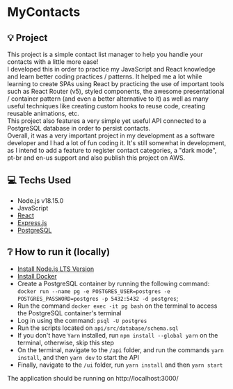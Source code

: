 # MyContacts

## 💡 Project

This project is a simple contact list manager to help you handle your contacts with a little more ease! <br />
I developed this in order to practice my JavaScript and React knowledge and learn better coding practices / patterns. It helped me a lot while learning to create SPAs using React by practicing the use of important tools such as React Router (v5), styled components, the awesome presentational / container pattern (and even a better alternative to it) as well as many useful techniques like creating custom hooks to reuse code, creating reusable animations, etc. <br />
This project also features a very simple yet useful API connected to a PostgreSQL database in order to persist contacts. <br />
Overall, it was a very important project in my development as a software developer and I had a lot of fun coding it. It's still somewhat in development, as I intend to add a feature to register contact categories, a "dark mode", pt-br and en-us support and also publish this project on AWS.

## 💻 Techs Used

- Node.js v18.15.0
- JavaScript
- [React](https://react.dev/)
- [Express.js](https://expressjs.com/pt-br/)
- [PostgreSQL](https://www.postgresql.org/)

## ❔ How to run it (locally)

- [Install Node.js LTS Version](https://nodejs.org/en/download)
- [Install Docker](https://docs.docker.com/engine/install/)
- Create a PostgreSQL container by running the following command: <br />
  `docker run --name pg -e POSTGRES_USER=postgres -e POSTGRES_PASSWORD=postgres -p 5432:5432 -d postgres`;
- Run the command `docker exec -it pg bash` on the terminal to access the PostgreSQL container's terminal
- Log in using the command: `psql -U postgres`
- Run the scripts located on `api/src/database/schema.sql`
- If you don't have `Yarn` installed, run `npm install --global yarn` on the terminal, otherwise, skip this step
- On the terminal, navigate to the `/api` folder, and run the commands `yarn install`, and then `yarn dev` to start the API
- Finally, navigate to the `/ui` folder, run `yarn install` and then `yarn start`

The application should be running on http://localhost:3000/
